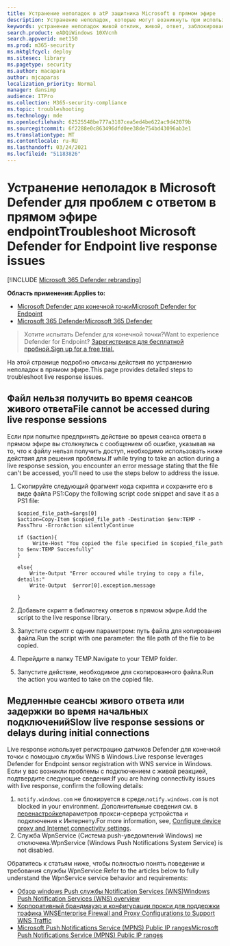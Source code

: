 ```yaml
---
title: Устранение неполадок в atP защитника Microsoft в прямом эфире
description: Устранение неполадок, которые могут возникнуть при использовании живого ответа в ATP Microsoft Defender
keywords: устранение неполадок живой отклик, живой, ответ, заблокирован, файл
search.product: eADQiWindows 10XVcnh
search.appverid: met150
ms.prod: m365-security
ms.mktglfcycl: deploy
ms.sitesec: library
ms.pagetype: security
ms.author: macapara
author: mjcaparas
localization_priority: Normal
manager: dansimp
audience: ITPro
ms.collection: M365-security-compliance
ms.topic: troubleshooting
ms.technology: mde
ms.openlocfilehash: 62525548be777a3187cea5ed4be622ac9d42079b
ms.sourcegitcommit: 6f2288e0c863496dfd0ee38de754bd43096ab3e1
ms.translationtype: MT
ms.contentlocale: ru-RU
ms.lasthandoff: 03/24/2021
ms.locfileid: "51183826"
---
```

# <a name="troubleshoot-microsoft-defender-for-endpoint-live-response-issues"></a><span data-ttu-id="356db-104">Устранение неполадок в Microsoft Defender для проблем с ответом в прямом эфире endpoint</span><span class="sxs-lookup"><span data-stu-id="356db-104">Troubleshoot Microsoft Defender for Endpoint live response issues</span></span>

[!INCLUDE [Microsoft 365 Defender rebranding](../../includes/microsoft-defender.md)]

<span data-ttu-id="356db-105">**Область применения:**</span><span class="sxs-lookup"><span data-stu-id="356db-105">**Applies to:**</span></span>
- [<span data-ttu-id="356db-106">Microsoft Defender для конечной точки</span><span class="sxs-lookup"><span data-stu-id="356db-106">Microsoft Defender for Endpoint</span></span>](https://go.microsoft.com/fwlink/p/?linkid=2154037)
- [<span data-ttu-id="356db-107">Microsoft 365 Defender</span><span class="sxs-lookup"><span data-stu-id="356db-107">Microsoft 365 Defender</span></span>](https://go.microsoft.com/fwlink/?linkid=2118804)

> <span data-ttu-id="356db-108">Хотите испытать Defender для конечной точки?</span><span class="sxs-lookup"><span data-stu-id="356db-108">Want to experience Defender for Endpoint?</span></span> [<span data-ttu-id="356db-109">Зарегистрився для бесплатной пробной.</span><span class="sxs-lookup"><span data-stu-id="356db-109">Sign up for a free trial.</span></span>](https://www.microsoft.com/microsoft-365/windows/microsoft-defender-atp?ocid=docs-wdatp-pullalerts-abovefoldlink) 

<span data-ttu-id="356db-110">На этой странице подробно описаны действия по устранению неполадок в прямом эфире.</span><span class="sxs-lookup"><span data-stu-id="356db-110">This page provides detailed steps to troubleshoot live response issues.</span></span>

## <a name="file-cannot-be-accessed-during-live-response-sessions"></a><span data-ttu-id="356db-111">Файл нельзя получить во время сеансов живого ответа</span><span class="sxs-lookup"><span data-stu-id="356db-111">File cannot be accessed during live response sessions</span></span>
<span data-ttu-id="356db-112">Если при попытке предпринять действие во время сеанса ответа в прямом эфире вы столкнулись с сообщением об ошибке, указывав на то, что к файлу нельзя получить доступ, необходимо использовать ниже действия для решения проблемы.</span><span class="sxs-lookup"><span data-stu-id="356db-112">If while trying to take an action during a live response session, you encounter an error message stating that the file can't be accessed, you'll need to use the steps below to address the issue.</span></span>

1. <span data-ttu-id="356db-113">Скопируйте следующий фрагмент кода скрипта и сохраните его в виде файла PS1:</span><span class="sxs-lookup"><span data-stu-id="356db-113">Copy the following script code snippet and save it as a PS1 file:</span></span>

    ```
    $copied_file_path=$args[0] 
    $action=Copy-Item $copied_file_path -Destination $env:TEMP -PassThru -ErrorAction silentlyContinue
        
    if ($action){
         Write-Host "You copied the file specified in $copied_file_path to $env:TEMP Succesfully"
    }
    
    else{
        Write-Output "Error occoured while trying to copy a file, details:"
        Write-Output  $error[0].exception.message
 
    }
    ```


2. <span data-ttu-id="356db-114">Добавьте скрипт в библиотеку ответов в прямом эфире.</span><span class="sxs-lookup"><span data-stu-id="356db-114">Add the script to the live response library.</span></span>
3. <span data-ttu-id="356db-115">Запустите скрипт с одним параметром: путь файла для копирования файла.</span><span class="sxs-lookup"><span data-stu-id="356db-115">Run the script with one parameter: the file path of the file to be copied.</span></span>
4. <span data-ttu-id="356db-116">Перейдите в папку TEMP.</span><span class="sxs-lookup"><span data-stu-id="356db-116">Navigate to your TEMP folder.</span></span>
5. <span data-ttu-id="356db-117">Запустите действие, необходимое для скопированного файла.</span><span class="sxs-lookup"><span data-stu-id="356db-117">Run the action you wanted to take on the copied file.</span></span>

## <a name="slow-live-response-sessions-or-delays-during-initial-connections"></a><span data-ttu-id="356db-118">Медленные сеансы живого ответа или задержки во время начальных подключений</span><span class="sxs-lookup"><span data-stu-id="356db-118">Slow live response sessions or delays during initial connections</span></span>
<span data-ttu-id="356db-119">Live response использует регистрацию датчиков Defender для конечной точки с помощью службы WNS в Windows.</span><span class="sxs-lookup"><span data-stu-id="356db-119">Live response leverages Defender for Endpoint sensor registration with WNS service in Windows.</span></span> <span data-ttu-id="356db-120">Если у вас возникли проблемы с подключением с живой реакцией, подтвердите следующие сведения:</span><span class="sxs-lookup"><span data-stu-id="356db-120">If you are having connectivity issues with live response, confirm the following details:</span></span>
1. <span data-ttu-id="356db-121">`notify.windows.com` не блокируется в среде.</span><span class="sxs-lookup"><span data-stu-id="356db-121">`notify.windows.com` is not blocked in your environment.</span></span> <span data-ttu-id="356db-122">Дополнительные сведения см. в [перенастройке](configure-proxy-internet.md#enable-access-to-microsoft-defender-for-endpoint-service-urls-in-the-proxy-server)параметров прокси-сервера устройства и подключения к Интернету.</span><span class="sxs-lookup"><span data-stu-id="356db-122">For more information, see, [Configure device proxy and Internet connectivity settings](configure-proxy-internet.md#enable-access-to-microsoft-defender-for-endpoint-service-urls-in-the-proxy-server).</span></span>
2. <span data-ttu-id="356db-123">Служба WpnService (Система push-уведомлений Windows) не отключена.</span><span class="sxs-lookup"><span data-stu-id="356db-123">WpnService (Windows Push Notifications System Service) is not disabled.</span></span>

<span data-ttu-id="356db-124">Обратитесь к статьям ниже, чтобы полностью понять поведение и требования службы WpnService:</span><span class="sxs-lookup"><span data-stu-id="356db-124">Refer to the articles below to fully understand the WpnService service behavior and requirements:</span></span>
- [<span data-ttu-id="356db-125">Обзор windows Push службы Notification Services (WNS)</span><span class="sxs-lookup"><span data-stu-id="356db-125">Windows Push Notification Services (WNS) overview</span></span>](https://docs.microsoft.com/windows/uwp/design/shell/tiles-and-notifications/windows-push-notification-services--wns--overview)
- [<span data-ttu-id="356db-126">Корпоративный брандмауэр и конфигурации прокси для поддержки трафика WNS</span><span class="sxs-lookup"><span data-stu-id="356db-126">Enterprise Firewall and Proxy Configurations to Support WNS Traffic</span></span>](https://docs.microsoft.com/windows/uwp/design/shell/tiles-and-notifications/firewall-allowlist-config)
- [<span data-ttu-id="356db-127">Microsoft Push Notifications Service (MPNS) Public IP ranges</span><span class="sxs-lookup"><span data-stu-id="356db-127">Microsoft Push Notifications Service (MPNS) Public IP ranges</span></span>](https://www.microsoft.com/en-us/download/details.aspx?id=44535)

